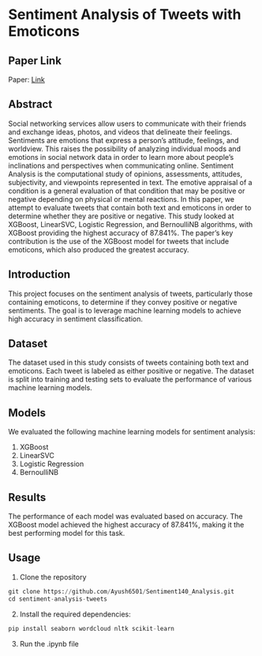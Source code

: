 # Sentiment Analysis of Tweets with Emoticons
## Paper Link
Paper: [Link](https://link.springer.com/chapter/10.1007/978-3-031-24848-1_15)
## Abstract
Social networking services allow users to communicate with their friends and exchange ideas, photos, and videos that delineate their feelings. Sentiments are emotions that express a person’s 
attitude, feelings, and worldview. This raises the possibility of analyzing individual moods and emotions in social network data in order to learn more about people’s inclinations and 
perspectives when communicating online.
Sentiment Analysis is the computational study of opinions, assessments, attitudes, subjectivity, and viewpoints represented in text. The emotive appraisal of a condition is a general evaluation 
of that condition that may be positive or negative depending on physical or mental reactions. In this paper, we attempt to evaluate tweets that contain both text and emoticons in order to 
determine whether they are positive or negative.
This study looked at XGBoost, LinearSVC, Logistic Regression, and BernoulliNB algorithms, with XGBoost providing the highest accuracy of 87.841%. The paper’s key contribution is the use of the 
XGBoost model for tweets that include emoticons, which also produced the greatest accuracy.

## Introduction
This project focuses on the sentiment analysis of tweets, particularly those containing emoticons, to determine if they convey positive or negative sentiments. The goal is to leverage machine 
learning models to achieve high accuracy in sentiment classification.

## Dataset
The dataset used in this study consists of tweets containing both text and emoticons. Each tweet is labeled as either positive or negative. The dataset is split into training and testing sets 
to evaluate the performance of various machine learning models.

## Models
We evaluated the following machine learning models for sentiment analysis:
1. XGBoost
2. LinearSVC
3. Logistic Regression
4. BernoulliNB

## Results
The performance of each model was evaluated based on accuracy. The XGBoost model achieved the highest accuracy of 87.841%, making it the best performing model for this task.

## Usage
1. Clone the repository
```python
git clone https://github.com/Ayush6501/Sentiment140_Analysis.git
cd sentiment-analysis-tweets
```
2. Install the required dependencies:
```python
pip install seaborn wordcloud nltk scikit-learn
```
3. Run the .ipynb file
